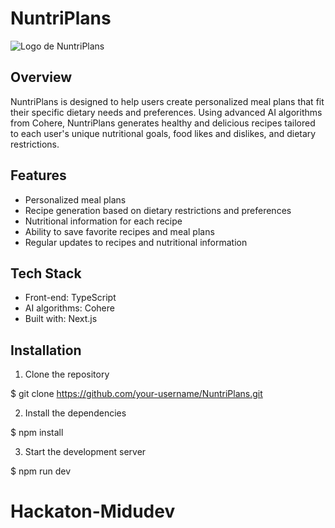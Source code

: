 # NuntriPlans

![Logo de NuntriPlans](https://res.cloudinary.com/dfuhjkcka/image/upload/c_scale,w_582/v1675642252/WhatsApp_Image_2023-01-30_at_4.52.04_PM_tketzy.jpg)

## Overview

NuntriPlans is designed to help users create personalized meal plans that fit their specific dietary needs and preferences. Using advanced AI algorithms from Cohere, NuntriPlans generates healthy and delicious recipes tailored to each user's unique nutritional goals, food likes and dislikes, and dietary restrictions.

## Features

- Personalized meal plans
- Recipe generation based on dietary restrictions and preferences
- Nutritional information for each recipe
- Ability to save favorite recipes and meal plans
- Regular updates to recipes and nutritional information

## Tech Stack

- Front-end: TypeScript
- AI algorithms: Cohere
- Built with: Next.js

## Installation

1. Clone the repository

$ git clone https://github.com/your-username/NuntriPlans.git

2. Install the dependencies

$ npm install

3. Start the development server

$ npm run dev

# Hackaton-Midudev
